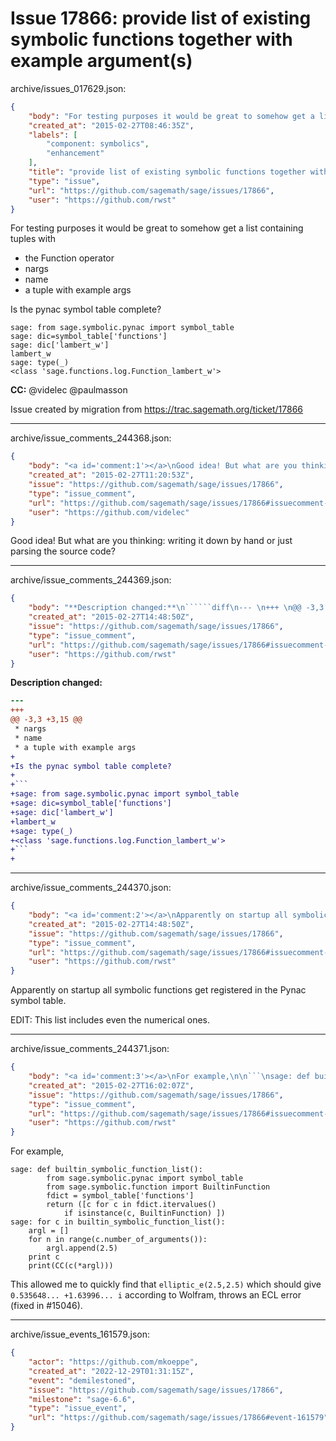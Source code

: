 # Issue 17866: provide list of existing symbolic functions together with example argument(s)

archive/issues_017629.json:
```json
{
    "body": "For testing purposes it would be great to somehow get a list containing tuples with\n* the Function operator\n* nargs\n* name\n* a tuple with example args\n\nIs the pynac symbol table complete?\n\n```\nsage: from sage.symbolic.pynac import symbol_table\nsage: dic=symbol_table['functions']\nsage: dic['lambert_w']\nlambert_w\nsage: type(_)\n<class 'sage.functions.log.Function_lambert_w'>\n```\n\n\n**CC:**  @videlec @paulmasson\n\nIssue created by migration from https://trac.sagemath.org/ticket/17866\n\n",
    "created_at": "2015-02-27T08:46:35Z",
    "labels": [
        "component: symbolics",
        "enhancement"
    ],
    "title": "provide list of existing symbolic functions together with example argument(s)",
    "type": "issue",
    "url": "https://github.com/sagemath/sage/issues/17866",
    "user": "https://github.com/rwst"
}
```
For testing purposes it would be great to somehow get a list containing tuples with
* the Function operator
* nargs
* name
* a tuple with example args

Is the pynac symbol table complete?

```
sage: from sage.symbolic.pynac import symbol_table
sage: dic=symbol_table['functions']
sage: dic['lambert_w']
lambert_w
sage: type(_)
<class 'sage.functions.log.Function_lambert_w'>
```


**CC:**  @videlec @paulmasson

Issue created by migration from https://trac.sagemath.org/ticket/17866





---

archive/issue_comments_244368.json:
```json
{
    "body": "<a id='comment:1'></a>\nGood idea! But what are you thinking: writing it down by hand or just parsing the source code?",
    "created_at": "2015-02-27T11:20:53Z",
    "issue": "https://github.com/sagemath/sage/issues/17866",
    "type": "issue_comment",
    "url": "https://github.com/sagemath/sage/issues/17866#issuecomment-244368",
    "user": "https://github.com/videlec"
}
```

<a id='comment:1'></a>
Good idea! But what are you thinking: writing it down by hand or just parsing the source code?



---

archive/issue_comments_244369.json:
```json
{
    "body": "**Description changed:**\n``````diff\n--- \n+++ \n@@ -3,3 +3,15 @@\n * nargs\n * name\n * a tuple with example args\n+\n+Is the pynac symbol table complete?\n+\n+```\n+sage: from sage.symbolic.pynac import symbol_table\n+sage: dic=symbol_table['functions']\n+sage: dic['lambert_w']\n+lambert_w\n+sage: type(_)\n+<class 'sage.functions.log.Function_lambert_w'>\n+```\n+\n``````\n",
    "created_at": "2015-02-27T14:48:50Z",
    "issue": "https://github.com/sagemath/sage/issues/17866",
    "type": "issue_comment",
    "url": "https://github.com/sagemath/sage/issues/17866#issuecomment-244369",
    "user": "https://github.com/rwst"
}
```

**Description changed:**
``````diff
--- 
+++ 
@@ -3,3 +3,15 @@
 * nargs
 * name
 * a tuple with example args
+
+Is the pynac symbol table complete?
+
+```
+sage: from sage.symbolic.pynac import symbol_table
+sage: dic=symbol_table['functions']
+sage: dic['lambert_w']
+lambert_w
+sage: type(_)
+<class 'sage.functions.log.Function_lambert_w'>
+```
+
``````




---

archive/issue_comments_244370.json:
```json
{
    "body": "<a id='comment:2'></a>\nApparently on startup all symbolic functions get registered in the Pynac symbol table.\n\nEDIT: This list includes even the numerical ones.",
    "created_at": "2015-02-27T14:48:50Z",
    "issue": "https://github.com/sagemath/sage/issues/17866",
    "type": "issue_comment",
    "url": "https://github.com/sagemath/sage/issues/17866#issuecomment-244370",
    "user": "https://github.com/rwst"
}
```

<a id='comment:2'></a>
Apparently on startup all symbolic functions get registered in the Pynac symbol table.

EDIT: This list includes even the numerical ones.



---

archive/issue_comments_244371.json:
```json
{
    "body": "<a id='comment:3'></a>\nFor example,\n\n```\nsage: def builtin_symbolic_function_list():     \n        from sage.symbolic.pynac import symbol_table\n        from sage.symbolic.function import BuiltinFunction\n        fdict = symbol_table['functions']\n        return ([c for c in fdict.itervalues()\n            if isinstance(c, BuiltinFunction) ])\nsage: for c in builtin_symbolic_function_list():\n    argl = []\n    for n in range(c.number_of_arguments()):\n        argl.append(2.5)\n    print c\n    print(CC(c(*argl)))\n```\nThis allowed me to quickly find that `elliptic_e(2.5,2.5)` which should give `0.535648... +1.63996... i` according to Wolfram, throws an ECL error (fixed in #15046).",
    "created_at": "2015-02-27T16:02:07Z",
    "issue": "https://github.com/sagemath/sage/issues/17866",
    "type": "issue_comment",
    "url": "https://github.com/sagemath/sage/issues/17866#issuecomment-244371",
    "user": "https://github.com/rwst"
}
```

<a id='comment:3'></a>
For example,

```
sage: def builtin_symbolic_function_list():     
        from sage.symbolic.pynac import symbol_table
        from sage.symbolic.function import BuiltinFunction
        fdict = symbol_table['functions']
        return ([c for c in fdict.itervalues()
            if isinstance(c, BuiltinFunction) ])
sage: for c in builtin_symbolic_function_list():
    argl = []
    for n in range(c.number_of_arguments()):
        argl.append(2.5)
    print c
    print(CC(c(*argl)))
```
This allowed me to quickly find that `elliptic_e(2.5,2.5)` which should give `0.535648... +1.63996... i` according to Wolfram, throws an ECL error (fixed in #15046).



---

archive/issue_events_161579.json:
```json
{
    "actor": "https://github.com/mkoeppe",
    "created_at": "2022-12-29T01:31:15Z",
    "event": "demilestoned",
    "issue": "https://github.com/sagemath/sage/issues/17866",
    "milestone": "sage-6.6",
    "type": "issue_event",
    "url": "https://github.com/sagemath/sage/issues/17866#event-161579"
}
```
